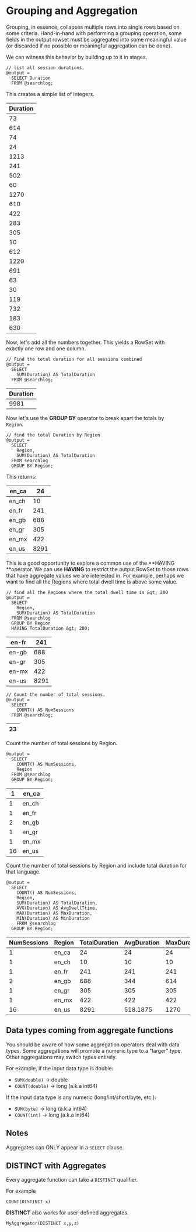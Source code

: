 # Grouping and Aggregation

Grouping, in essence, collapses multiple rows into single rows based on some criteria. Hand-in-hand with performing a grouping operation, some fields in the output rowset must be aggregated into some meaningful value \(or discarded if no possible or meaningful aggregation can be done\).

We can witness this behavior by building up to it in stages.

```
// list all session durations.  
@output =  
  SELECT Duration  
  FROM @searchlog;
```

This creates a simple list of integers.

| Duration |
| --- |
| 73 |
| 614 |
| 74 |
| 24 |
| 1213 |
| 241 |
| 502 |
| 60 |
| 1270 |
| 610 |
| 422 |
| 283 |
| 305 |
| 10 |
| 612 |
| 1220 |
| 691 |
| 63 |
| 30 |
| 119 |
| 732 |
| 183 |
| 630 |

Now, let's add all the numbers together. This yields a RowSet with  
exactly one row and one column.

```
// Find the total duration for all sessions combined
@output =  
  SELECT  
    SUM(Duration) AS TotalDuration  
  FROM @searchlog;
```

| Duration |
| --- |
| 9981 |

Now let's use the **GROUP BY** operator to break apart the totals by  
`Region`.

```
// find the total Duration by Region
@output =
  SELECT
    Region,
    SUM(Duration) AS TotalDuration
  FROM searchlog
  GROUP BY Region;
```

This returns:

| en\_ca | 24 |
| --- | --- |
| en\_ch | 10 |
| en\_fr | 241 |
| en\_gb | 688 |
| en\_gr | 305 |
| en\_mx | 422 |
| en\_us | 8291 |

This is a good opportunity to explore a common use of the **HAVING **operator. We can use **HAVING** to restrict the output RowSet to those rows that have aggregate values we are interested in. For example, perhaps we want to find all the Regions where total dwell time is above some value.

```
// find all the Regions where the total dwell time is &gt; 200
@output =
  SELECT
    Region,
    SUM(Duration) AS TotalDuration
  FROM @searchlog
  GROUP BY Region
  HAVING TotalDuration &gt; 200;
```

| en-fr | 241 |
| --- | --- |
| en-gb | 688 |
| en-gr | 305 |
| en-mx | 422 |
| en-us | 8291 |

```
// Count the number of total sessions.
@output =
  SELECT
    COUNT() AS NumSessions
  FROM @searchlog;
```

| 23 |
| --- |


Count the number of total sessions by Region.

```
@output =
  SELECT
    COUNT() AS NumSessions,
    Region
  FROM @searchlog
  GROUP BY Region;
```

| 1 | en\_ca |
| --- | --- |
| 1 | en\_ch |
| 1 | en\_fr |
| 2 | en\_gb |
| 1 | en\_gr |
| 1 | en\_mx |
| 16 | en\_us |

Count the number of total sessions by Region and include total duration for that language.

```
@output =
  SELECT
    COUNT() AS NumSessions,
    Region,
    SUM(Duration) AS TotalDuration,
    AVG(Duration) AS AvgDwellTtime,
    MAX(Duration) AS MaxDuration,
    MIN(Duration) AS MinDuration
    FROM @searchlog
  GROUP BY Region;
```

| NumSessions | Region | TotalDuration | AvgDuration | MaxDuration | MinDuration |
| --- | --- | --- | --- | --- | --- |
| 1 | en\_ca | 24 | 24 | 24 | 24 |
| 1 | en\_ch | 10 | 10 | 10 | 10 |
| 1 | en\_fr | 241 | 241 | 241 | 241 |
| 2 | en\_gb | 688 | 344 | 614 | 74 |
| 1 | en\_gr | 305 | 305 | 305 | 305 |
| 1 | en\_mx | 422 | 422 | 422 | 422 |
| 16 | en\_us | 8291 | 518.1875 | 1270 | 30 |

## Data types coming from aggregate functions

You should be aware of how some aggregation operators deal with data types. Some aggregations will promote a numeric type to a "larger" type. Other aggregations may switch types entirely.

For example, if the input data type is double:

* `SUM(double)` -&gt; double
* `COUNT(double)` -&gt; long \(a.k.a int64\)

If the input data type is any numeric \(long/int/short/byte, etc.\):

* `SUM(byte)` -&gt; long \(a.k.a int64\)
* `COUNT(int)` -&gt; long \(a.k.a int64\)

## Notes

Aggregates can ONLY appear in a `SELECT` clause.

## DISTINCT with Aggregates

Every aggregate function can take a `DISTINCT` qualifier.

For example

`COUNT(DISTINCT x)`

**DISTINCT** also works for user-defined aggregates.

`MyAggregator(DISTINCT x,y,z)`

## 



